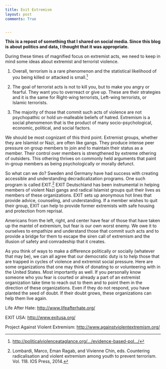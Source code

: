 ```yaml
---
title: Exit Extremism
layout: post
comments: True


---
```


**This is a repost of something that I shared on social media. Since this blog is about politics and data, I thought that it was appropriate.**


During these times of magnified focus on extremist acts, we need to keep in mind some ideas about extremist and terrorist violence.

1) Overall, terrorism is a rare phenomenon and the statistical likelihood of you being killed or attacked is small.[^1]

2) The goal of terrorist acts is not to kill you, but to make you angry or fearful. They want you to overreact or give up. These are their strategies and it is the same for Right-wing terrorists, Left-wing terrorists, or Islamic terrorists.

3) The majority of those that commit such acts of violence are not psychopathic or hold un-malleable beliefs of hatred. Extremism is a social phenomenon that is the product of many socio-psychological, economic, political, and social factors.

We should be most cognizant of this third point. Extremist groups, whether they are Islamist or Nazi, are often like gangs. They produce intense peer pressure on group members to join and to maintain their status as a member. Their control over members is strengthened by extreme othering of outsiders. This othering thrives on commonly held arguments that paint in-group members as being psychologically or morally defunct.

So what can we do? Sweden and Germany have had success with creating accessible and understanding decradicalization programs. One such program is called EXIT.[^2] EXIT Deutschland has been instrumental in helping members of violent Nazi gangs and radical Islamist groups quit their lives as members of these organizations. EXIT sets up anonymous hot lines that provide advice, counseling, and understanding. If a member wishes to quit their group, EXIT can help to provide former extremists with safe housing and protection from reprisal.

Americans from the left, right, and center have fear of those that have taken up the mantel of extremism, but fear is our own worst enemy. We owe it to ourselves to empathize and understand those that commit such acts and to provide a bridge for them to escape the siren call of extremism and the illusion of safety and comradeship that it creates.



As you think of ways to make a difference politically or socially (whatever that may be), we can all agree that our democratic duty is to help those that are trapped in cycles of violence and extremist social pressure. Here are some organizations that one may think of donating to or volunteering with in the United States. Most importantly as well. If you personally know someone who you fear is courted or already a part of an extremist organization take time to reach out to them and to point them in the direction of these organizations. Even if they do not respond, you have planted the seed of doubt. If their doubt grows, these organizations can help them live again.

Life After Hate: http://www.lifeafterhate.org/

EXIT USA: http://www.exitusa.org/

Project Against Violent Extremism: http://www.againstviolentextremism.org/





[^1]: http://politicalviolenceataglance.org/…/evidence-based-pol…/

[^2]: Lombardi, Marco, Eman Ragab, and Vivienne Chin, eds. Countering radicalisation and violent extremism among youth to prevent terrorism. Vol. 118. IOS Press, 2014.
